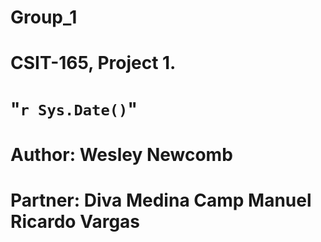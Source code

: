 # Group_1
# CSIT-165, Project 1.
# "`r Sys.Date()`"
# Author: Wesley Newcomb
# Partner: Diva Medina Camp Manuel Ricardo Vargas
